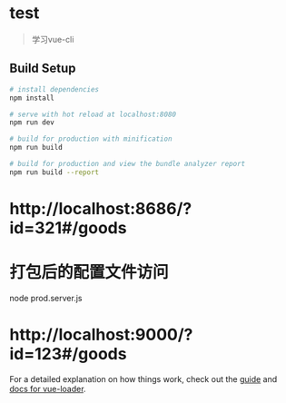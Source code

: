 # test

> 学习vue-cli

## Build Setup

``` bash
# install dependencies
npm install

# serve with hot reload at localhost:8080
npm run dev

# build for production with minification
npm run build

# build for production and view the bundle analyzer report
npm run build --report
```
# http://localhost:8686/?id=321#/goods

# 打包后的配置文件访问
 node prod.server.js

# http://localhost:9000/?id=123#/goods

For a detailed explanation on how things work, check out the [guide](http://vuejs-templates.github.io/webpack/) and [docs for vue-loader](http://vuejs.github.io/vue-loader).
